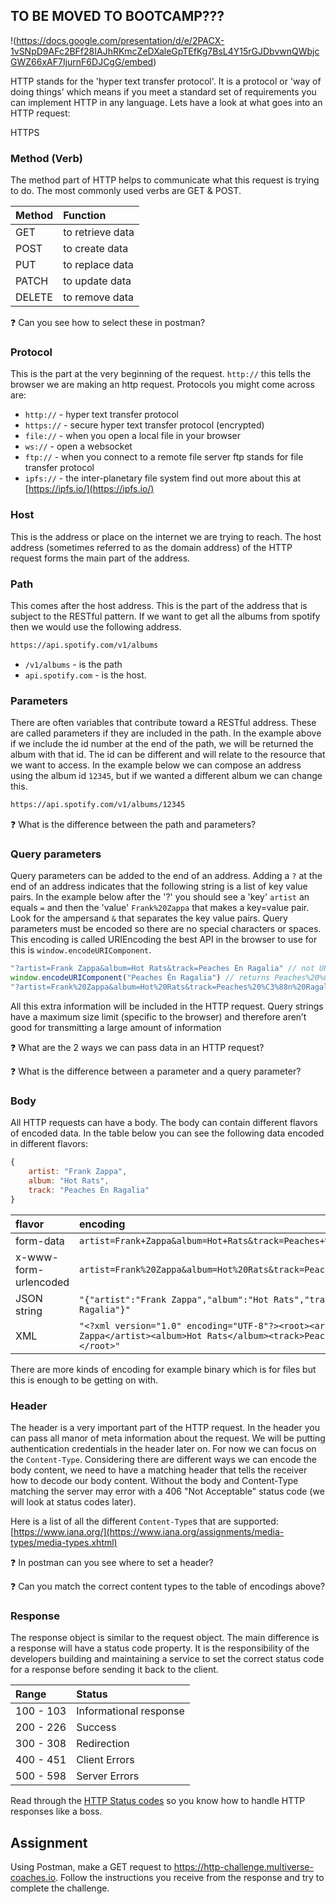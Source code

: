 ## TO BE MOVED TO BOOTCAMP???

!(https://docs.google.com/presentation/d/e/2PACX-1vSNpD9AFc2BFf28IAJhRKmcZeDXaleGpTEfKg7BsL4Y15rGJDbvwnQWbjcGWZ66xAF7IjurnF6DJCgG/embed)

HTTP stands for the 'hyper text transfer protocol'. It is a protocol or 'way of doing things' which means if you meet a standard set of requirements you can implement HTTP in any language. Lets have a look at what goes into an HTTP request:

HTTPS

### Method (Verb)

The method part of HTTP helps to communicate what this request is trying to do. The most commonly used verbs are GET & POST.

|Method|Function|
|:-----|:-------|
|GET|to retrieve data|
|POST|to create data|
|PUT|to replace data|
|PATCH|to update data|
|DELETE|to remove data|

❓ Can you see how to select these in postman?

### Protocol

This is the part at the very beginning of the request. `http://` this tells the browser we are making an http request. Protocols you might come across are:

* `http://` - hyper text transfer protocol
* `https://` - secure hyper text transfer protocol (encrypted)
* `file://` - when you open a local file in your browser
* `ws://` - open a websocket
* `ftp://` - when you connect to a remote file server ftp stands for file transfer protocol
* `ipfs://` - the inter-planetary file system find out more about this at [https://ipfs.io/](https://ipfs.io/)

### Host

This is the address or place on the internet we are trying to reach. The host address (sometimes referred to as the domain address) of the HTTP request forms the main part of the address.

### Path

This comes after the host address. This is the part of the address that is subject to the RESTful pattern. If we want to get all the albums from spotify then we would use the following address.

```sh
https://api.spotify.com/v1/albums
```
* `/v1/albums` - is the path
* `api.spotify.com` - is the host.

### Parameters

There are often variables that contribute toward a RESTful address. These are called parameters if they are included in the path. In the example above if we include the id number at the end of the path, we will be returned the album with that id. The id can be different and will relate to the resource that we want to access. In the example below we can compose an address using the album id `12345`, but if we wanted a different album we can change this.

```sh
https://api.spotify.com/v1/albums/12345
```

❓ What is the difference between the path and parameters?

### Query parameters

Query parameters can be added to the end of an address. Adding a `?` at the end of an address indicates that the following string is a list of key value pairs. In the example below after the '?' you should see a 'key' `artist` an equals `=` and then the 'value' `Frank%20Zappa` that makes a key=value pair. Look for the ampersand `&` that separates the key value pairs. Query parameters must be encoded so there are no special characters or spaces. This encoding is called URIEncoding the best API in the browser to use for this is `window.encodeURIComponent`.
```javascript
"?artist=Frank Zappa&album=Hot Rats&track=Peaches Èn Ragalia" // not URI encoded
window.encodeURIComponent("Peaches Èn Ragalia") // returns Peaches%20%C3%88n%20Ragalia
"?artist=Frank%20Zappa&album=Hot%20Rats&track=Peaches%20%C3%88n%20Ragalia" // safe query string
```
All this extra information will be included in the HTTP request. Query strings have a maximum size limit (specific to the browser) and therefore aren’t good for transmitting a large amount of information

❓ What are the 2 ways we can pass data in an HTTP request?

❓ What is the difference between a parameter and a query parameter?

### Body

All HTTP requests can have a body. The body can contain different flavors of encoded data. In the table below you can see the following data encoded in different flavors:

```javascript
{
    artist: "Frank Zappa",
    album: "Hot Rats",
    track: "Peaches Èn Ragalia"
}
```

|flavor|encoding|
|:-----|:-------|
form-data|`artist=Frank+Zappa&album=Hot+Rats&track=Peaches+%C3%88n+Ragalia`
x-www-form-urlencoded|`artist=Frank%20Zappa&album=Hot%20Rats&track=Peaches%20%C3%88n%20Ragalia`
JSON string|`"{"artist":"Frank Zappa","album":"Hot Rats","track":"Peaches Èn Ragalia"}"`
XML|`"<?xml version="1.0" encoding="UTF-8"?><root><artist>Frank Zappa</artist><album>Hot Rats</album><track>Peaches Èn Ragalia</track></root>"`

There are more kinds of encoding for example binary which is for files but this is enough to be getting on with.

### Header

The header is a very important part of the HTTP request. In the header you can pass all manor of meta information about the request. We will be putting authentication credentials in the header later on. For now we can focus on the `Content-Type`. Considering there are different ways we can encode the body content, we need to have a matching header that tells the receiver how to decode our body content. Without the body and Content-Type matching the server may error with a 406 "Not Acceptable" status code (we will look at status codes later).

Here is a list of all the different `Content-Type`s that are supported: [https://www.iana.org/](https://www.iana.org/assignments/media-types/media-types.xhtml)

❓ In postman can you see where to set a header?

❓ Can you match the correct content types to the table of encodings above?

### Response

The response object is similar to the request object. The main difference is a response will have a status code property. It is the responsibility of the developers building and maintaining a service to set the correct status code for a response before sending it back to the client.

|Range|Status|
|:----|:-----|
100 - 103|Informational response
200 - 226|Success
300 - 308|Redirection
400 - 451|Client Errors
500 - 598|Server Errors

Read through the [HTTP Status codes](https://en.wikipedia.org/wiki/List_of_HTTP_status_codes) so you know how to handle HTTP responses like a boss.

## Assignment
Using Postman, make a GET request to https://http-challenge.multiverse-coaches.io. Follow the instructions you receive from the response and try to complete the challenge.


